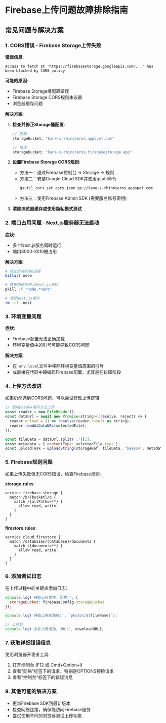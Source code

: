 # Firebase上传问题故障排除指南

## 常见问题与解决方案

### 1. CORS错误 - Firebase Storage上传失败

**错误信息**:
```
Access to fetch at 'https://firebasestorage.googleapis.com/...' has been blocked by CORS policy
```

**可能的原因**:
- Firebase Storage桶配置错误
- Firebase Storage CORS规则未设置
- 浏览器缓存问题

**解决方案**:

1. **检查并修正Storage桶配置**:
   ```javascript
   // 正确
   storageBucket: "kane-s-rhinoceros.appspot.com"
   
   // 错误
   storageBucket: "kane-s-rhinoceros.firebasestorage.app"
   ```

2. **设置Firebase Storage CORS规则**:
   - 方法一：通过Firebase控制台 -> Storage -> 规则
   - 方法二：安装Google Cloud SDK并使用gsutil命令:
     ```bash
     gsutil cors set cors.json gs://kane-s-rhinoceros.appspot.com
     ```
   - 方法三：使用Firebase Admin SDK (需要服务账号密钥)

3. **清除浏览器缓存或使用隐私模式测试**

### 2. 端口占用问题 - Next.js服务器无法启动

**症状**:
- 多个Next.js服务同时运行
- 端口3000-3010被占用

**解决方案**:
```bash
# 终止所有Node进程
killall node 

# 或更精确地终止Next.js进程
pkill -f "node.*next"

# 清除Next.js缓存
rm -rf .next
```

### 3. 环境变量问题

**症状**:
- Firebase配置无法正确加载
- 环境变量值中的引号可能导致CORS问题

**解决方案**:
- 在`.env.local`文件中移除环境变量值周围的引号
- 或直接在代码中硬编码Firebase配置，尤其是在排障阶段

### 4. 上传方法改进

如果仍然遇到CORS问题，可以尝试修改上传逻辑:
```javascript
// 使用Base64编码方式上传
const reader = new FileReader();
const dataUrl = await new Promise<string>((resolve, reject) => {
  reader.onload = () => resolve(reader.result as string);
  reader.readAsDataURL(selectedFile);
});

const fileData = dataUrl.split(',')[1];
const metadata = { contentType: selectedFile.type };
const uploadTask = uploadString(storageRef, fileData, 'base64', metadata);
```

### 5. Firebase规则问题

如果上传失败但无CORS错误，检查Firebase规则:

**storage.rules**:
```
service firebase.storage {
  match /b/{bucket}/o {
    match /{allPaths=**} {
      allow read, write;
    }
  }
}
```

**firestore.rules**:
```
service cloud.firestore {
  match /databases/{database}/documents {
    match /{document=**} {
      allow read, write;
    }
  }
}
```

### 6. 添加调试日志

在上传过程中的关键点添加日志:
```javascript
console.log('开始上传文件，配置:', {
  storageBucket: firebaseConfig.storageBucket
});

console.log('开始上传到路径:', `photos/${fileName}`);

// 上传后
console.log('文件上传成功，URL:', downloadURL);
```

### 7. 获取详细错误信息

使用浏览器开发者工具:
1. 打开控制台 (F12 或 Cmd+Option+I)
2. 查看"网络"标签下的请求，特别是OPTIONS预检请求
3. 查看"控制台"标签下的错误消息

### 8. 其他可能的解决方案

- 更新Firebase SDK到最新版本
- 检查网络连接，确保能访问Firebase服务
- 尝试使用不同的浏览器测试上传功能 